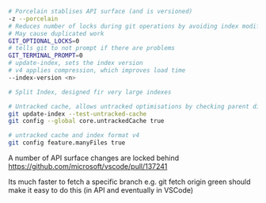 ```sh
# Porcelain stablises API surface (and is versioned)
-z --porcelain
# Reduces number of locks during git operations by avoiding index modifications where possible
# May cause duplicated work
GIT_OPTIONAL_LOCKS=0
# tells git to not prompt if there are problems
GIT_TERMINAL_PROMPT=0
# update-index, sets the index version
# v4 applies compression, which improves load time
--index-version <n>

# Split Index, designed fir very large indexes

# Untracked cache, allows untracked optimisations by checking parent dir which on supported OS will update parent dir
git update-index --test-untracked-cache
git config --global core.untrackedCache true

# untracked cache and index format v4
git config feature.manyFiles true
```

A number of API surface changes are locked behind https://github.com/microsoft/vscode/pull/137241

Its much faster to fetch a specific branch e.g. git fetch origin green
should make it easy to do this (in API and eventually in VSCode)
